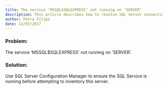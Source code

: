 ```yaml
---
title: The service ‘MSSQL$SQLEXPRESS’ not running on ‘SERVER’
description: This article describes how to resolve SQL Server connectivity issue when the SQL Service is not running on the server.
author: Petra Filipi
date: 12/07/2017
---
```


### Problem:
The service ‘MSSQL$SQLEXPRESS’ not running on ‘SERVER’.

### Solution:
Use SQL Server Configuration Manager to ensure the SQL Service is running before attempting to inventory this server.